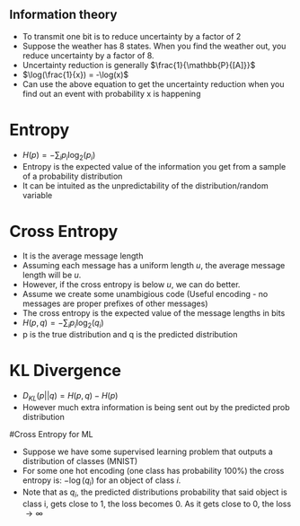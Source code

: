 ## Information theory

- To transmit one bit is to reduce uncertainty by a factor of 2
- Suppose the weather has 8 states. When you find the weather out, you reduce uncertainty by a factor of 8.
- Uncertainty reduction is generally $\frac{1}{\mathbb{P}{[A]}}$
- $\log(\frac{1}{x}) = -\log(x)$
- Can use the above equation to get the uncertainty reduction when you find out an event with probability x is happening

# Entropy

- $H(p) = -\sum_{i} p_i \log_2 (p_i)$ 
- Entropy is the expected value of the information you get from a sample of a probability distribution
- It can be intuited as the unpredictability of the distribution/random variable

# Cross Entropy
- It is the average message length 
- Assuming each message has a uniform length $u$, the average message length will be $u$.
- However, if the cross entropy is below $u$, we can do better.
- Assume we create some unambigious code (Useful encoding - no messages are proper prefixes of other messages)
- The cross entropy is the expected value of the message lengths in bits
- $H(p, q) = -\sum_{i} p_i \log_2 (q_i)$ 
- p is the true distribution and q is the predicted distribution

# KL Divergence 
- $D_{KL} (p || q) = H(p, q) - H(p)$
- However much extra information is being sent out by the predicted prob distribution

#Cross Entropy for ML

- Suppose we have some supervised learning problem that outputs a distribution of classes (MNIST)
- For some one hot encoding (one class has probability 100%) the cross entropy is: $-\log(q_i)$ for an object of class $i$.
- Note that as $q_i$, the predicted distributions probability that said object is class i, gets close to 1, the loss becomes 0. As it gets close to 0, the loss $\rightarrow \infty$
